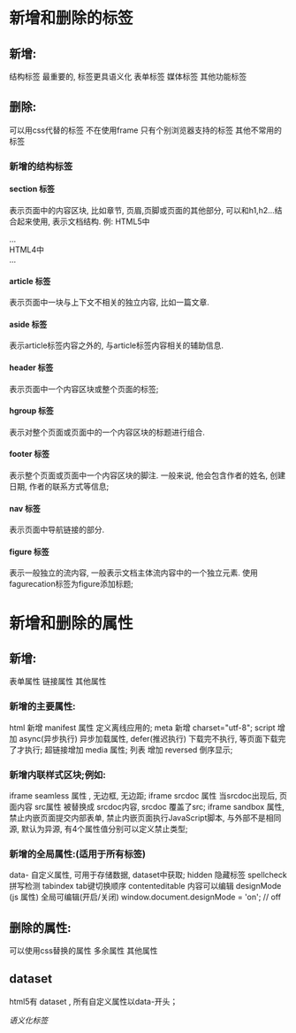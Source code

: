 # 新增和删除的标签

## 新增:
结构标签 最重要的, 标签更具语义化
表单标签
媒体标签
其他功能标签

## 删除:
可以用css代替的标签
不在使用frame
只有个别浏览器支持的标签
其他不常用的标签

### 新增的结构标签

#### section 标签
表示页面中的内容区块, 比如章节, 页眉,页脚或页面的其他部分, 可以和h1,h2...结合起来使用, 表示文档结构.
例: HTML5中<section>...</section>HTML4中<div>...</div>

#### article 标签
表示页面中一块与上下文不相关的独立内容, 比如一篇文章.

#### aside 标签
表示article标签内容之外的, 与article标签内容相关的辅助信息.

#### header 标签
表示页面中一个内容区块或整个页面的标签;

#### hgroup 标签
表示对整个页面或页面中的一个内容区块的标题进行组合.

#### footer 标签
表示整个页面或页面中一个内容区块的脚注. 一般来说, 他会包含作者的姓名, 创建日期, 作者的联系方式等信息;

#### nav 标签
表示页面中导航链接的部分.

#### figure 标签
表示一般独立的流内容, 一般表示文档主体流内容中的一个独立元素. 使用fagurecation标签为figure添加标题;

# 新增和删除的属性

## 新增:
表单属性
链接属性
其他属性

### 新增的主要属性:
html 新增 manifest 属性 定义离线应用的;
meta 新增 charset="utf-8";
script 增加 async(异步执行) 异步加载属性, defer(推迟执行) 下载完不执行, 等页面下载完了才执行;
超链接增加 media 属性;
列表 增加 reversed 倒序显示;
### 新增内联样式区块;例如:  
iframe seamless 属性 , 无边框, 无边距;
iframe srcdoc 属性 当srcdoc出现后, 页面内容 src属性 被替换成 srcdoc内容, srcdoc 覆盖了src;
iframe sandbox 属性, 禁止内嵌页面提交内部表单, 禁止内嵌页面执行JavaScript脚本, 与外部不是相同源, 默认为异源, 有4个属性值分别可以定义禁止类型;
### 新增的全局属性:(适用于所有标签)
data-<yourvalue> 自定义属性, 可用于存储数据, dataset中获取;
hidden  隐藏标签
spellcheck 拼写检测
tabindex tab键切换顺序
contenteditable 内容可以编辑
designMode (js 属性) 全局可编辑(开启/关闭) window.document.designMode = 'on';  // off

## 删除的属性:
可以使用css替换的属性
多余属性
其他属性

## dataset
html5有 dataset , 所有自定义属性以data-开头；

*语义化标签*
